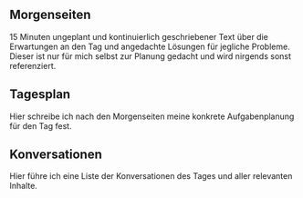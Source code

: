 ## Morgenseiten

15 Minuten ungeplant und kontinuierlich geschriebener Text über die Erwartungen an den Tag und angedachte Lösungen für jegliche Probleme. Dieser ist nur für mich selbst zur Planung gedacht und wird nirgends sonst referenziert.

## Tagesplan

Hier schreibe ich nach den Morgenseiten meine konkrete Aufgabenplanung für den Tag fest.

## Konversationen

Hier führe ich eine Liste der Konversationen des Tages und aller relevanten Inhalte.